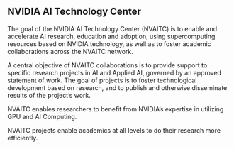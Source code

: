## NVIDIA AI Technology Center

The goal of the NVIDIA AI Technology Center (NVAITC) is to enable and accelerate AI research, education and adoption, using supercomputing resources based on NVIDIA technology, as well as to foster academic collaborations across the NVAITC network.

A central objective of NVAITC collaborations is to provide support to specific research projects in AI and Applied AI, governed by an approved statement of work. The goal of projects is to foster technological development based on research, and to publish and otherwise disseminate results of the project’s work.

NVAITC enables researchers to benefit from NVIDIA’s expertise in utilizing GPU and AI Computing. 

NVAITC projects enable academics at all levels to do their research more efficiently.
